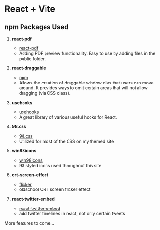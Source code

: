# React + Vite

## npm Packages Used

1. **react-pdf**

   - [react-pdf](https://projects.wojtekmaj.pl/react-pdf/)
   - Adding PDF preview functionality. Easy to use by adding files in the public folder.

2. **react-draggable**

   - [npm](https://www.npmjs.com/package/react-draggable)
   - Allows the creation of draggable window divs that users can move around. It provides ways to omit certain areas that will not allow dragging (via CSS class).

3. **usehooks**

   - [usehooks](https://usehooks.com/)
   - A great library of various useful hooks for React.

4. **98.css**

   - [98.css](https://jdan.github.io/98.css/)
   - Utilized for most of the CSS on my themed site.

5. **win98icons**

   - [win98icons](https://win98icons.alexmeub.com/)
   - 98 styled icons used throughout this site

6. **crt-screen-effect**
   - [flicker](https://aleclownes.com/2017/02/01/crt-display.html)
   - oldschool CRT screen flicker effect

7. **react-twitter-embed**
   - [react-twitter-embed](https://github.com/saurabhnemade/react-twitter-embed)
   - add twitter timelines in react, not only certain tweets




More features to come...
